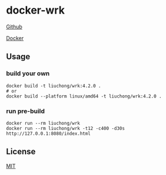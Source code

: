 # docker-wrk

[Github](https://github.com/liuchong/docker-wrk)

[Docker](https://hub.docker.com/r/liuchong/wrk)

## Usage

### build your own

```
docker build -t liuchong/wrk:4.2.0 .
# or
docker build --platform linux/amd64 -t liuchong/wrk:4.2.0 .
```

### run pre-build

```
docker run --rm liuchong/wrk
docker run --rm liuchong/wrk -t12 -c400 -d30s http://127.0.0.1:8080/index.html
```

## License

[MIT](LICENSE)
